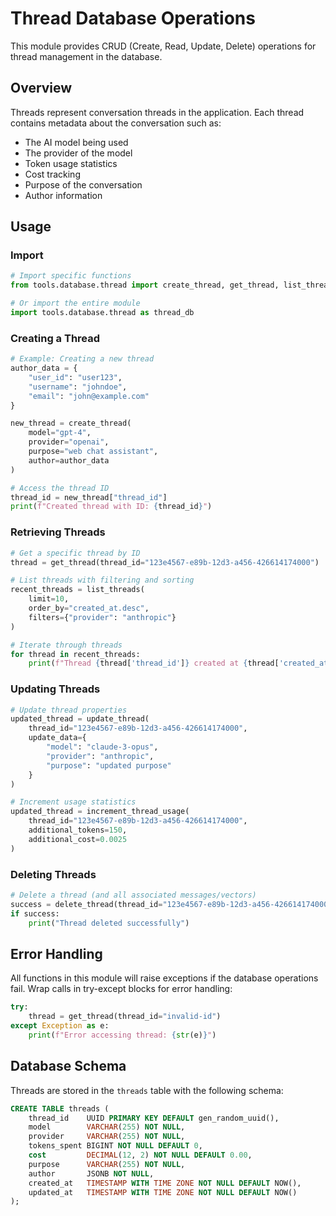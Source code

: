 # Thread Database Operations

This module provides CRUD (Create, Read, Update, Delete) operations for thread management in the database.

## Overview

Threads represent conversation threads in the application. Each thread contains metadata about the conversation such as:
- The AI model being used
- The provider of the model
- Token usage statistics
- Cost tracking
- Purpose of the conversation
- Author information

## Usage

### Import

```python
# Import specific functions
from tools.database.thread import create_thread, get_thread, list_threads, update_thread, delete_thread

# Or import the entire module
import tools.database.thread as thread_db
```

### Creating a Thread

```python
# Example: Creating a new thread
author_data = {
    "user_id": "user123",
    "username": "johndoe",
    "email": "john@example.com"
}

new_thread = create_thread(
    model="gpt-4",
    provider="openai",
    purpose="web chat assistant",
    author=author_data
)

# Access the thread ID
thread_id = new_thread["thread_id"]
print(f"Created thread with ID: {thread_id}")
```

### Retrieving Threads

```python
# Get a specific thread by ID
thread = get_thread(thread_id="123e4567-e89b-12d3-a456-426614174000")

# List threads with filtering and sorting
recent_threads = list_threads(
    limit=10,
    order_by="created_at.desc",
    filters={"provider": "anthropic"}
)

# Iterate through threads
for thread in recent_threads:
    print(f"Thread {thread['thread_id']} created at {thread['created_at']}")
```

### Updating Threads

```python
# Update thread properties
updated_thread = update_thread(
    thread_id="123e4567-e89b-12d3-a456-426614174000",
    update_data={
        "model": "claude-3-opus",
        "provider": "anthropic",
        "purpose": "updated purpose"
    }
)

# Increment usage statistics
updated_thread = increment_thread_usage(
    thread_id="123e4567-e89b-12d3-a456-426614174000",
    additional_tokens=150,
    additional_cost=0.0025
)
```

### Deleting Threads

```python
# Delete a thread (and all associated messages/vectors)
success = delete_thread(thread_id="123e4567-e89b-12d3-a456-426614174000")
if success:
    print("Thread deleted successfully")
```

## Error Handling

All functions in this module will raise exceptions if the database operations fail. Wrap calls in try-except blocks for error handling:

```python
try:
    thread = get_thread(thread_id="invalid-id")
except Exception as e:
    print(f"Error accessing thread: {str(e)}")
```

## Database Schema

Threads are stored in the `threads` table with the following schema:

```sql
CREATE TABLE threads (
    thread_id    UUID PRIMARY KEY DEFAULT gen_random_uuid(),
    model        VARCHAR(255) NOT NULL,
    provider     VARCHAR(255) NOT NULL,
    tokens_spent BIGINT NOT NULL DEFAULT 0,
    cost         DECIMAL(12, 2) NOT NULL DEFAULT 0.00,
    purpose      VARCHAR(255) NOT NULL,
    author       JSONB NOT NULL,
    created_at   TIMESTAMP WITH TIME ZONE NOT NULL DEFAULT NOW(),
    updated_at   TIMESTAMP WITH TIME ZONE NOT NULL DEFAULT NOW()
);
``` 
